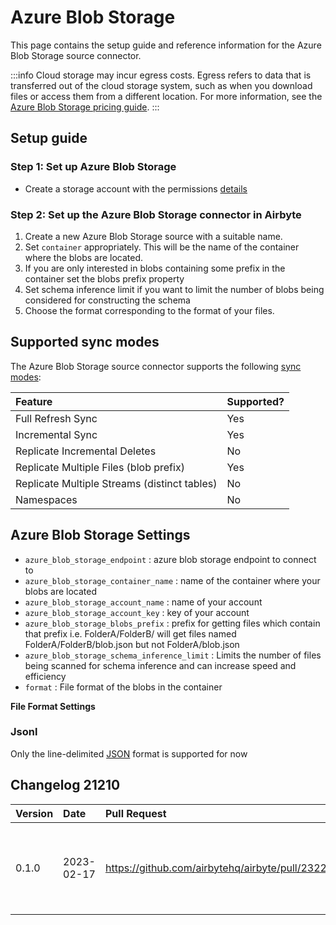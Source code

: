 # Azure Blob Storage

This page contains the setup guide and reference information for the Azure Blob Storage source connector.

:::info
Cloud storage may incur egress costs. Egress refers to data that is transferred out of the cloud storage system, such as when you download files or access them from a different location. For more information, see the [Azure Blob Storage pricing guide](https://azure.microsoft.com/en-us/pricing/details/storage/blobs/).
:::

## Setup guide

### Step 1: Set up Azure Blob Storage

* Create a storage account with the permissions [details](https://learn.microsoft.com/en-us/azure/storage/common/storage-account-create?tabs=azure-portal) 

### Step 2: Set up the Azure Blob Storage connector in Airbyte


1. Create a new Azure Blob Storage source with a suitable name.
2. Set `container` appropriately. This will be the name of the container where the blobs are located.
3. If you are only interested in blobs containing some prefix in the container set the blobs prefix property
4. Set schema inference limit if you want to limit the number of blobs being considered for constructing the schema
5. Choose the format corresponding to the format of your files.


## Supported sync modes

The Azure Blob Storage source connector supports the following [sync modes](https://docs.airbyte.com/cloud/core-concepts#connection-sync-modes):

| Feature                                        | Supported? |
|:-----------------------------------------------| :--------- |
| Full Refresh Sync                              | Yes        |
| Incremental Sync                               | Yes        |
| Replicate Incremental Deletes                  | No         |
| Replicate Multiple Files \(blob prefix\)       | Yes        |
| Replicate Multiple Streams \(distinct tables\) | No         |
| Namespaces                                     | No         |


## Azure Blob Storage Settings

* `azure_blob_storage_endpoint` : azure blob storage endpoint to connect to
* `azure_blob_storage_container_name` : name of the container where your blobs are located
* `azure_blob_storage_account_name` : name of your account
* `azure_blob_storage_account_key` : key of your account
* `azure_blob_storage_blobs_prefix` : prefix for getting files which contain that prefix i.e. FolderA/FolderB/ will get files named FolderA/FolderB/blob.json but not FolderA/blob.json
* `azure_blob_storage_schema_inference_limit` : Limits the number of files being scanned for schema inference and can increase speed and efficiency
* `format` : File format of the blobs in the container

**File Format Settings**

### Jsonl

Only the line-delimited [JSON](https://jsonlines.org/) format is supported for now 

## Changelog 21210

| Version | Date       | Pull Request                                     | Subject                                                                 |
|:--------|:-----------|:-------------------------------------------------|:------------------------------------------------------------------------|
| 0.1.0   | 2023-02-17 | https://github.com/airbytehq/airbyte/pull/23222  | Initial release with full-refresh and incremental sync with JSONL files |
